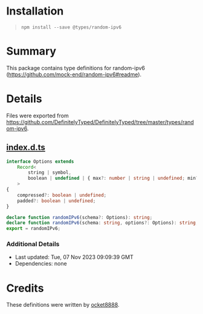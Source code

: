 # Installation
> `npm install --save @types/random-ipv6`

# Summary
This package contains type definitions for random-ipv6 (https://github.com/mock-end/random-ipv6#readme).

# Details
Files were exported from https://github.com/DefinitelyTyped/DefinitelyTyped/tree/master/types/random-ipv6.
## [index.d.ts](https://github.com/DefinitelyTyped/DefinitelyTyped/tree/master/types/random-ipv6/index.d.ts)
````ts
interface Options extends
    Record<
        string | symbol,
        boolean | undefined | { max?: number | string | undefined; min?: number | string | undefined }
    >
{
    compressed?: boolean | undefined;
    padded?: boolean | undefined;
}

declare function randomIPv6(schema?: Options): string;
declare function randomIPv6(schema: string, options?: Options): string;
export = randomIPv6;

````

### Additional Details
 * Last updated: Tue, 07 Nov 2023 09:09:39 GMT
 * Dependencies: none

# Credits
These definitions were written by [ocket8888](https://github.com/ocket8888).
